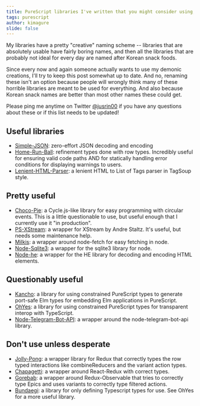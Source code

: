 ```yaml
---
title: PureScript libraries I've written that you might consider using, and some you shouldn't
tags: purescript
author: kimagure
slide: false
---
```

My libraries have a pretty "creative" naming scheme -- libraries that are absolutely usable have fairly boring names, and then all the libraries that are probably not ideal for every day are named after Korean snack foods.

Since every now and again someone actually wants to use my demonic creations, I'll try to keep this post somewhat up to date. And no, renaming these isn't an option because people will wrongly think many of these horrible libraries are meant to be used for everything. And also because Korean snack names are better than most other names these could get.

Please ping me anytime on Twitter [@jusrin00](https://twitter.com/jusrin00) if you have any questions about these or if this list needs to be updated!

## Useful libraries

* [Simple-JSON](https://github.com/justinwoo/purescript-simple-json): zero-effort JSON decoding and encoding
* [Home-Run-Ball](https://github.com/justinwoo/purescript-home-run-ball): refinement types done with row types. Incredibly useful for ensuring valid code paths AND for statically handling error conditions for displaying warnings to users.
* [Lenient-HTML-Parser](https://github.com/justinwoo/purescript-lenient-html-parser): a lenient HTML to List of Tags parser in TagSoup style.

## Pretty useful

* [Choco-Pie](https://github.com/justinwoo/purescript-choco-pie): a Cycle.js-like library for easy programming with circular events. This is a little questionable to use, but useful enough that I currently use it "in production".
* [PS-XStream](https://github.com/justinwoo/purescript-xstream): a wrapper for XStream by Andre Staltz. It's useful, but needs some maintenance help.
* [Milkis](https://github.com/justinwoo/purescript-milkis): a wrapper around node-fetch for easy fetching in node.
* [Node-Sqlite3](https://github.com/justinwoo/purescript-node-sqlite3): a wrapper for the sqlite3 library for node.
* [Node-he](https://github.com/justinwoo/purescript-node-he): a wrapper for the HE library for decoding and encoding HTML elements.

## Questionably useful
* [Kancho](https://github.com/justinwoo/purescript-kancho): a library for using constrained PureScript types to generate port-safe Elm types for embedding Elm applications in PureScript.
* [OhYes](https://github.com/justinwoo/purescript-ohyes): a library for using constrained PureScript types for transparent interop with TypeScript.
* [Node-Telegram-Bot-API](https://github.com/justinwoo/purescript-node-telegram-bot-api): a wrapper around the node-telegram-bot-api library.

## Don't use unless desperate

* [Jolly-Pong](https://github.com/justinwoo/purescript-jolly-pong): a wrapper library for Redux that correctly types the row typed interactions like combineReducers and the variant action types.
* [Chapagetti](https://github.com/justinwoo/purescript-chapagetti): a wrapper around React-Redux with correct types.
* [Gorebab](https://github.com/justinwoo/purescript-gorebab): a wrapper around Redux-Observable that tries to correctly type Epics and uses variants to correctly type filtered actions.
* [Bundaegi](https://github.com/justinwoo/purescript-bundaegi): a library for only defining Typescript types for use. See OhYes for a more useful library.

